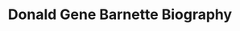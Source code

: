 ---
title: Donald Gene Barnette Biography
permalink: /stories/donald-gene-barnette-biography
layout: biography
group: Story Finder
---